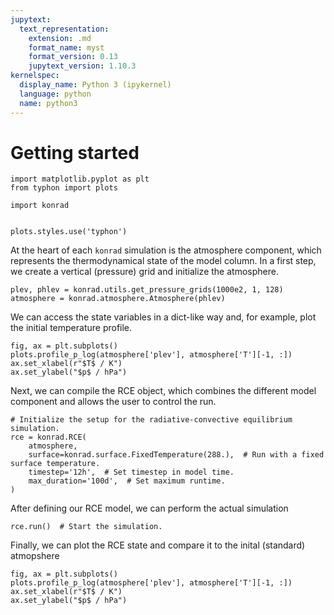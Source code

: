```yaml
---
jupytext:
  text_representation:
    extension: .md
    format_name: myst
    format_version: 0.13
    jupytext_version: 1.10.3
kernelspec:
  display_name: Python 3 (ipykernel)
  language: python
  name: python3
---
```


# Getting started

```{code-cell} ipython3
import matplotlib.pyplot as plt
from typhon import plots

import konrad


plots.styles.use('typhon')
```

At the heart of each `konrad` simulation is the atmosphere component, which represents the thermodynamical state of the model column.
In a first step, we create a vertical (pressure) grid and initialize the atmosphere.

```{code-cell} ipython3
plev, phlev = konrad.utils.get_pressure_grids(1000e2, 1, 128)
atmosphere = konrad.atmosphere.Atmosphere(phlev)
```

We can access the state variables in a dict-like way and, for example, plot the initial temperature profile.

```{code-cell} ipython3
fig, ax = plt.subplots()
plots.profile_p_log(atmosphere['plev'], atmosphere['T'][-1, :])
ax.set_xlabel(r"$T$ / K")
ax.set_ylabel("$p$ / hPa")
```

Next, we can compile the RCE object, which combines the different model component and allows the user to control the run.

```{code-cell} ipython3
# Initialize the setup for the radiative-convective equilibrium simulation.
rce = konrad.RCE(
    atmosphere,
    surface=konrad.surface.FixedTemperature(288.),  # Run with a fixed surface temperature.
    timestep='12h',  # Set timestep in model time.
    max_duration='100d',  # Set maximum runtime.
)
```

After defining our RCE model, we can perform the actual simulation

```{code-cell} ipython3
rce.run()  # Start the simulation.
```

Finally, we can plot the RCE state and compare it to the inital (standard) atmopshere

```{code-cell} ipython3
fig, ax = plt.subplots()
plots.profile_p_log(atmosphere['plev'], atmosphere['T'][-1, :])
ax.set_xlabel(r"$T$ / K")
ax.set_ylabel("$p$ / hPa")
```
